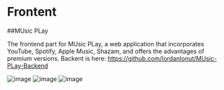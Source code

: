 # Frontent

##MUsic PLay

The frontend part for MUsic PLay, a web application that incorporates YouTube, Spotify, Apple Music, Shazam, and offers the advantages of premium versions.
Backent is here: https://github.com/IordanIonut/MUsic-PLay-Backend

![image](https://github.com/IordanIonut/MUsic-PLay-Frontent/assets/81248387/80d40d1a-381d-44ec-a3cd-acd2a0c2d060)
![image](https://github.com/IordanIonut/MUsic-PLay-Frontent/assets/81248387/a0c01812-0e5e-46e7-9590-4ae8db7046a7)
![image](https://github.com/IordanIonut/MUsic-PLay-Frontent/assets/81248387/954c9169-fae2-413d-a382-a24b1f37d881)
